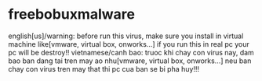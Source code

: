 # freebobuxmalware
english[us]/warning:
before run this virus, make sure you install in virtual machine like[vmware, virtual box,
onworks...] if you run this in real pc your pc will be destroy!!
vietnamese/canh bao:
truoc khi chay con virus nay, dam bao ban dang tai tren may ao nhu[vmware, virtual box,
onworks...] neu ban chay con virus tren may that thi pc cua ban se bi pha huy!!!
